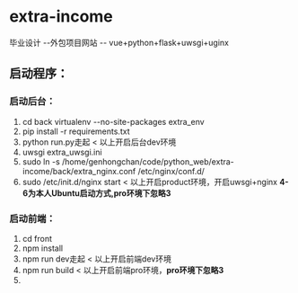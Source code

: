 # extra-income
毕业设计 --外包项目网站 -- vue+python+flask+uwsgi+uginx




## 启动程序：
### 启动后台：
1. cd back 
virtualenv --no-site-packages extra_env
2. pip install -r requirements.txt 
3. python run.py走起
< 以上开启后台dev环境
4. uwsgi extra_uwsgi.ini
5. sudo ln -s /home/genhongchan/code/python_web/extra-income/back/extra_nginx.conf  /etc/nginx/conf.d/
6. sudo /etc/init.d/nginx start
< 以上开启product环境，开启uwsgi+nginx **4-6为本人Ubuntu启动方式,pro环境下忽略3**


### 启动前端：
1. cd front
2. npm install
3. npm run dev走起
< 以上开启前端dev环境
4. npm run build
< 以上开启前端pro环境，**pro环境下忽略3**
3.
